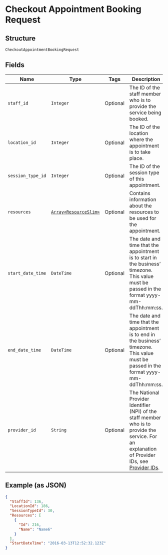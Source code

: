 
# Checkout Appointment Booking Request

## Structure

`CheckoutAppointmentBookingRequest`

## Fields

| Name | Type | Tags | Description |
|  --- | --- | --- | --- |
| `staff_id` | `Integer` | Optional | The ID of the staff member who is to provide the service being booked. |
| `location_id` | `Integer` | Optional | The ID of the location where the appointment is to take place. |
| `session_type_id` | `Integer` | Optional | The ID of the session type of this appointment. |
| `resources` | [`Array<ResourceSlim>`](../../doc/models/resource-slim.md) | Optional | Contains information about the resources to be used for the appointment. |
| `start_date_time` | `DateTime` | Optional | The date and time that the appointment is to start in the business’ timezone. This value must be passed in the format yyyy-mm-ddThh:mm:ss. |
| `end_date_time` | `DateTime` | Optional | The date and time that the appointment is to end in the business’ timezone. This value must be passed in the format yyyy-mm-ddThh:mm:ss. |
| `provider_id` | `String` | Optional | The National Provider Identifier (NPI) of the staff member who is to provide the service. For an explanation of Provider IDs, see [Provider IDs](https://support.mindbodyonline.com/s/article/204075743-Provider-IDs?language=en_US). |

## Example (as JSON)

```json
{
  "StaffId": 136,
  "LocationId": 186,
  "SessionTypeId": 30,
  "Resources": [
    {
      "Id": 216,
      "Name": "Name6"
    }
  ],
  "StartDateTime": "2016-03-13T12:52:32.123Z"
}
```

